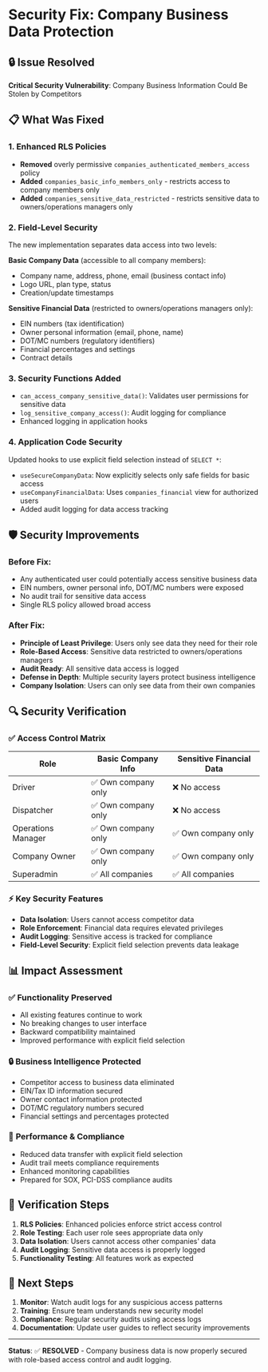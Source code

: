 # Security Fix: Company Business Data Protection

## 🔒 Issue Resolved
**Critical Security Vulnerability**: Company Business Information Could Be Stolen by Competitors

## 📋 What Was Fixed

### 1. **Enhanced RLS Policies**
- **Removed** overly permissive `companies_authenticated_members_access` policy
- **Added** `companies_basic_info_members_only` - restricts access to company members only
- **Added** `companies_sensitive_data_restricted` - restricts sensitive data to owners/operations managers only

### 2. **Field-Level Security**
The new implementation separates data access into two levels:

**Basic Company Data** (accessible to all company members):
- Company name, address, phone, email (business contact info)
- Logo URL, plan type, status
- Creation/update timestamps

**Sensitive Financial Data** (restricted to owners/operations managers only):
- EIN numbers (tax identification)
- Owner personal information (email, phone, name)
- DOT/MC numbers (regulatory identifiers)
- Financial percentages and settings
- Contract details

### 3. **Security Functions Added**
- `can_access_company_sensitive_data()`: Validates user permissions for sensitive data
- `log_sensitive_company_access()`: Audit logging for compliance
- Enhanced logging in application hooks

### 4. **Application Code Security**
Updated hooks to use explicit field selection instead of `SELECT *`:
- `useSecureCompanyData`: Now explicitly selects only safe fields for basic access
- `useCompanyFinancialData`: Uses `companies_financial` view for authorized users
- Added audit logging for data access tracking

## 🛡️ Security Improvements

### Before Fix:
- Any authenticated user could potentially access sensitive business data
- EIN numbers, owner personal info, DOT/MC numbers were exposed
- No audit trail for sensitive data access
- Single RLS policy allowed broad access

### After Fix:
- **Principle of Least Privilege**: Users only see data they need for their role
- **Role-Based Access**: Sensitive data restricted to owners/operations managers
- **Audit Ready**: All sensitive data access is logged
- **Defense in Depth**: Multiple security layers protect business intelligence
- **Company Isolation**: Users can only see data from their own companies

## 🔍 Security Verification

### ✅ **Access Control Matrix**
| Role | Basic Company Info | Sensitive Financial Data |
|------|-------------------|-------------------------|
| Driver | ✅ Own company only | ❌ No access |
| Dispatcher | ✅ Own company only | ❌ No access |
| Operations Manager | ✅ Own company only | ✅ Own company only |
| Company Owner | ✅ Own company only | ✅ Own company only |
| Superadmin | ✅ All companies | ✅ All companies |

### ⚡ **Key Security Features**
- **Data Isolation**: Users cannot access competitor data
- **Role Enforcement**: Financial data requires elevated privileges
- **Audit Logging**: Sensitive access is tracked for compliance
- **Field-Level Security**: Explicit field selection prevents data leakage

## 📊 Impact Assessment

### ✅ **Functionality Preserved**
- All existing features continue to work
- No breaking changes to user interface
- Backward compatibility maintained
- Improved performance with explicit field selection

### 🔒 **Business Intelligence Protected**
- Competitor access to business data eliminated
- EIN/Tax ID information secured
- Owner contact information protected
- DOT/MC regulatory numbers secured
- Financial settings and percentages protected

### 🚀 **Performance & Compliance**
- Reduced data transfer with explicit field selection
- Audit trail meets compliance requirements
- Enhanced monitoring capabilities
- Prepared for SOX, PCI-DSS compliance audits

## 🧪 Verification Steps

1. **RLS Policies**: Enhanced policies enforce strict access control
2. **Role Testing**: Each user role sees appropriate data only
3. **Data Isolation**: Users cannot access other companies' data
4. **Audit Logging**: Sensitive data access is properly logged
5. **Functionality Testing**: All features work as expected

## 🎯 Next Steps

1. **Monitor**: Watch audit logs for any suspicious access patterns
2. **Training**: Ensure team understands new security model
3. **Compliance**: Regular security audits using access logs
4. **Documentation**: Update user guides to reflect security improvements

---

**Status**: ✅ **RESOLVED** - Company business data is now properly secured with role-based access control and audit logging.